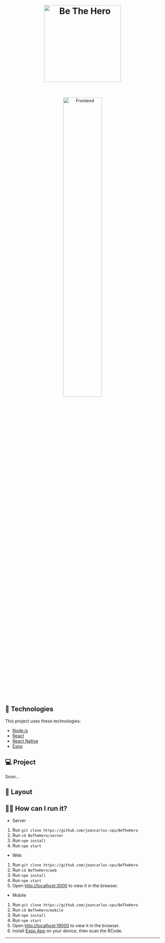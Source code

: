 <h1 align="center">
    <img alt="Be The Hero" title="#delicinha" src=".github/logo.svg" width="250px" />
</h1>

<br>

<p align="center">
  <img alt="Frontend" src=".github/be-the-hero-desktop.gif" width="50%">
</p>

## :rocket: Technologies

This project uses these technologies:

- [Node.js](https://nodejs.org/en/)
- [React](https://reactjs.org)
- [React Native](https://facebook.github.io/react-native/)
- [Expo](https://expo.io/)

## 💻 Project

Soon...

## 🔖 Layout

<!-- You can download the layout (`.sketch`) using [this link](.github/DevRadar.sketch).

To open it in any SO, use [Figma](https://figma.com). -->

## 👨‍💻 How can I run it?

* Server
1. Run `git clone https://github.com/jeancarlos-cpu/BeTheHero`
2. Run `cd BeTheHero/server`
3. Run `npm install`
4. Run `npm start`

* Web
1. Run `git clone https://github.com/jeancarlos-cpu/BeTheHero`
2. Run `cd BeTheHero/web`
3. Run `npm install`
4. Run `npm start`
5. Open [http://localhost:3000](http://localhost:3000) to view it in the browser.

* Mobile

1. Run `git clone https://github.com/jeancarlos-cpu/BeTheHero`
2. Run `cd BeTheHero/mobile`
3. Run `npm install`
4. Run `npm start`
5. Open [http://localhost:19000](http://localhost:19000) to view it in the browser.
6. Install [Expo App](https://expo.io/) on your device, then scan the RCode.

---


